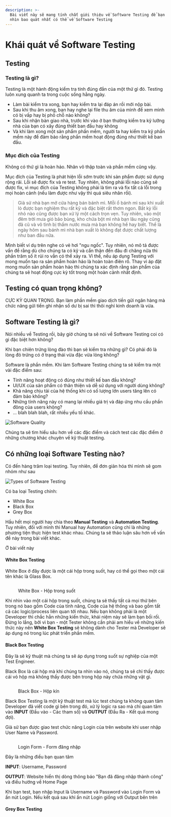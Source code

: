 ```yaml
---
description: >-
  Bài viết này sẽ mang tính chất giới thiệu về Software Testing để bạn có cái
  nhìn bao quát nhất có thể về Software Testing
---
```


# Khái quát về Software Testing

## Testing

### Testing là gì?

Testing là một hành động kiểm tra tính đúng đắn của một thứ gì đó. Testing luôn xung quanh ta trong cuộc sống hằng ngày.&#x20;

* Làm bài kiểm tra xong, bạn hay kiểm tra lại đáp án rồi mới nộp bài.
* Sau khi thu âm xong, bạn hay nghe lại file thu âm của mình để xem mình có bị vấp hay bị phô chỗ nào không?
* Sau khi nhận bàn giao nhà, trước khi vào ở bạn thường kiểm tra kỹ lưỡng nhà của bạn có xây đúng thiết ban đầu hay không
* Và khi làm xong một sản phẩm phần mềm, người ta hay kiểm tra kỹ phần mềm này để đảm bảo rằng phần mềm hoạt động đúng như thiết kế ban đầu.

### Mục đích của Testing

Không có thứ gì là hoàn hảo. Nhân vô thập toàn và phần mềm cũng vậy.

Mục đích của Testing là phát hiện lỗi sớm trước khi sản phẩm được sử dụng rộng rãi. Lỗi sẽ được fix và re test. Tuy nhiên, không phải lỗi nào cũng sẽ được fix, vì mục đích của Testing không phải là tìm ra và fix tất cả lỗi trong mọi hoàn cảnh (nếu làm được như vậy thì quá siêu nhân rồi).

> Giả sử nhà bạn mở cửa hàng bán bánh mì. Mỗi ổ bánh mì sau khi xuất lò được bạn nghiệm thu rất kỹ và đặc biệt rất thơm ngon. Bất kỳ lỗi nhỏ nào cũng được bạn xử lý một cách trọn vẹn. Tuy nhiên, vào một đêm trời mưa gió bão bùng, kho chứa bột mì nhà bạn lâu ngày cũng đã cũ và vô tình bị thấm nước mưa mà bạn không hề hay biết. Thế là ngày hôm sau bánh mì nhà bạn xuất lò không đạt được chất lượng như ban đầu nữa.&#x20;

Mình biết ví dụ trên nghe có vẻ hơi "ngu ngốc". Tuy nhiên, nó mô tả được vấn đề rằng dù cho chúng ta có kỹ và cẩn thận đến đâu đi chăng nữa thì phần trăm số ít rủi ro vẫn có thể xảy ra. Vì thế, nếu áp dụng Testing với mong muốn tạo ra sản phẩm hoàn hảo là hoàn toàn điên rồ. Thay vì áp đặt mong muốn sản phẩm hoàn hảo thì chúng ta xác định rằng sản phẩm của chúng ta sẽ hoạt động cực kỳ tốt trong một hoàn cảnh nhất định.

## Testing có quan trọng không?

CỰC KỲ QUAN TRỌNG. Bạn làm phần mềm giao dịch tiền gửi ngân hàng mà chức năng gửi tiền ghi nhận số dư bị sai thì thôi nghỉ kinh doanh là vừa.

## Software Testing là gì?

Nói nhiều về Testing rồi, bây giờ chúng ta sẽ nói về Software Testing coi có gi đặc biệt hơn không?

Khi bạn chiên trứng lòng đào thì bạn sẽ kiểm tra những gì? Có phải đó là lòng đỏ trứng có ở trạng thái vừa đặc vừa lỏng không?

Software là phần mềm. Khi làm Software Testing chúng ta sẽ kiểm tra một vài đặc điểm sau:

* Tính năng hoạt động có đúng như thiết kế ban đầu không?
* UI/UX của sản phẩm có thân thiện và dễ sử dụng với người dùng không?
* Khả năng chịu tải của hệ thống khi có số lượng lớn users tăng lên có đảm bảo không?
* Những tính năng này có mang lại nhiều giá trị và đáp ứng nhu cầu phần đông của users không?
* ... blah blah blah, rất nhiều yếu tố khác.&#x20;

<img src="../.gitbook/assets/file.excalidraw (3).svg" alt="Software Quality" class="gitbook-drawing">

Chúng ta sẽ tìm hiểu sâu hơn về các đặc điểm và cách test các đặc điểm ở những chương khác chuyên về kỹ thuật testing.

## Có những loại Software Testing nào?

Có đến hàng trăm loại testing. Tuy nhiên, để đơn giản hóa thì mình sẽ gom nhóm như sau

<img src="../.gitbook/assets/file.excalidraw (4).svg" alt="Types of Software Testing" class="gitbook-drawing">

Có ba loại Testing chính:

* White Box
* Black Box
* Grey Box

Hầu hết mọi người hay chia theo **Manual Testing** và **Automation Testing**. Tuy nhiên, đối với mình thì Manual hay Automation cũng chỉ là những phương tiện thực hiện test khác nhau. Chúng ta sẽ thảo luận sâu hơn về vấn đề này trong bài viết khác.

Ở bài viết này

#### White Box Testing

White Box ở đây được là một cái hộp trong suốt, hay có thể gọi theo một cái tên khác là Glass Box.&#x20;

<figure><img src="../.gitbook/assets/whitebox.svg" alt=""><figcaption><p>White Box - Hộp trong suốt</p></figcaption></figure>

Khi nhìn vào một cái hộp trong suốt, chúng ta sẽ thấy tất cả mọi thứ bên trong nó bao gồm Code của tính năng, Code của hệ thống và bao gồm tất cả các logic/process liên quan tới nhau. Nếu bạn không phải là một Developer thì chắc hẳn những kiến thức, khái niệm này sẽ làm bạn bối rối. Đừng lo lắng, bởi vì bạn - một Tester không cần phải am hiểu về những kiến thức này nên **White Box Testing** sẽ không dành cho Tester mà Developer sẽ áp dụng nó trong lúc phát triển phần mềm.

#### Black Box Testing

Đây là sẽ kỹ thuật mà chúng ta sẽ áp dụng trong suốt sự nghiệp của một Test Engineer.

Black Box là cái hộp mà khi chúng ta nhìn vào nó, chúng ta sẽ chỉ thấy được cái vỏ hộp mà không thấy được bên trong hộp này chứa những vật gì.

<figure><img src="../.gitbook/assets/blackbox.svg" alt=""><figcaption><p>Black Box - Hộp kín</p></figcaption></figure>

Black Box Testing là một kỹ thuật test mà lúc test chúng ta không quan tâm Developer đã viết code gì bên trong đó, xử lý logic ra sao mà chỉ quan tâm vào **INPUT** (Đầu vào - Các tham số) và **OUTPUT** (Đầu Ra - Kết quả mong đợi).

Giả sử bạn được giao test chức năng Login của trên website khi user nhập User Name và Password.&#x20;

<figure><img src="../.gitbook/assets/login-form.svg" alt=""><figcaption><p>Login Form - Form đăng nhập</p></figcaption></figure>

Đây là những điều bạn quan tâm

**INPUT**: Username, Password

**OUTPUT**: Website hiển thị dòng thông báo "Bạn đã đăng nhập thành công" và điều hướng về Home Page

Khi bạn test, bạn nhập Input là Username và Password vào Login Form và ấn nút Login. Nếu kết quả sau khi ấn nút Login giống với Output bên trên

#### Grey Box Testing



